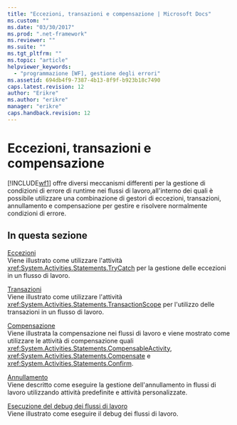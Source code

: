 ```yaml
---
title: "Eccezioni, transazioni e compensazione | Microsoft Docs"
ms.custom: ""
ms.date: "03/30/2017"
ms.prod: ".net-framework"
ms.reviewer: ""
ms.suite: ""
ms.tgt_pltfrm: ""
ms.topic: "article"
helpviewer_keywords: 
  - "programmazione [WF], gestione degli errori"
ms.assetid: 694db4f9-7387-4b13-8f9f-b923b18c7490
caps.latest.revision: 12
author: "Erikre"
ms.author: "erikre"
manager: "erikre"
caps.handback.revision: 12
---
```

# Eccezioni, transazioni e compensazione
[!INCLUDE[wf1](../../../includes/wf1-md.md)] offre diversi meccanismi differenti per la gestione di condizioni di errore di runtime nei flussi di lavoro,all'interno dei quali è possibile utilizzare una combinazione di gestori di eccezioni, transazioni, annullamento e compensazione per gestire e risolvere normalmente condizioni di errore.  
  
## In questa sezione  
 [Eccezioni](../../../docs/framework/windows-workflow-foundation//exceptions.md)  
 Viene illustrato come utilizzare l'attività <xref:System.Activities.Statements.TryCatch> per la gestione delle eccezioni in un flusso di lavoro.  
  
 [Transazioni](../../../docs/framework/windows-workflow-foundation//workflow-transactions.md)  
 Viene illustrato come utilizzare l'attività <xref:System.Activities.Statements.TransactionScope> per l'utilizzo delle transazioni in un flusso di lavoro.  
  
 [Compensazione](../../../docs/framework/windows-workflow-foundation//compensation.md)  
 Viene illustrata la compensazione nei flussi di lavoro e viene mostrato come utilizzare le attività di compensazione quali <xref:System.Activities.Statements.CompensableActivity>, <xref:System.Activities.Statements.Compensate> e <xref:System.Activities.Statements.Confirm>.  
  
 [Annullamento](../../../docs/framework/windows-workflow-foundation//modeling-cancellation-behavior-in-workflows.md)  
 Viene descritto come eseguire la gestione dell'annullamento in flussi di lavoro utilizzando attività predefinite e attività personalizzate.  
  
 [Esecuzione del debug dei flussi di lavoro](../../../docs/framework/windows-workflow-foundation//debugging-workflows.md)  
 Viene illustrato come eseguire il debug dei flussi di lavoro.